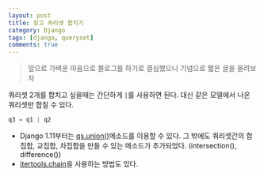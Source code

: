 ```yaml
---
layout: post
title: 장고 쿼리셋 합치기
category: Django
tags: [django, queryset]
comments: true
---
```


> 앞으로 가벼운 마음으로 블로그를 하기로 결심했으니 기념으로 짧은 글을 올려보자

쿼리셋 2개를 합치고 싶을때는 간단하게 `|`를 사용하면 된다. 대신 같은 모델에서 나온 쿼리셋만 합칠 수 있다.

```python
q3 = q1 | q2
```

- Django 1.11부터는 [qs.union()](https://docs.djangoproject.com/en/1.11/ref/models/querysets/#union)메소드를 이용할 수 있다. 그 밖에도 쿼리셋간의 합집합, 교집합, 차집합을 만들 수 있는 메소드가 추가되었다. (intersection(), difference())
- [itertools.chain](https://docs.python.org/3/library/itertools.html#itertools.chain)을 사용하는 방법도 있다.
